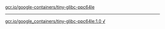 [gcr.io/google-containers/tiny-glibc-ppc64le](https://hub.docker.com/r/sqeven/tiny-glibc-ppc64le/tags/) 

----
[gcr.io/google_containers/tiny-glibc-ppc64le:1.0 √](https://hub.docker.com/r/sqeven/tiny-glibc-ppc64le/tags/)

